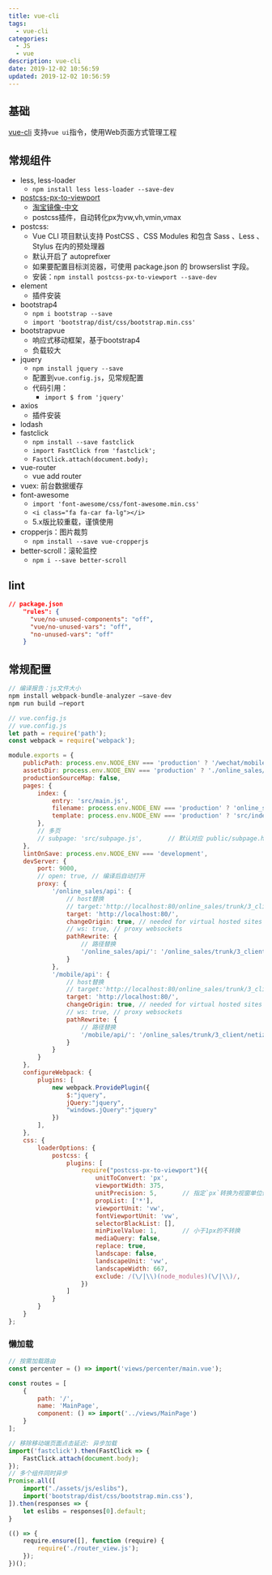 ```yaml
---
title: vue-cli
tags: 
  - vue-cli
categories: 
  - JS
  - vue
description: vue-cli
date: 2019-12-02 10:56:59
updated: 2019-12-02 10:56:59
---
```


## 基础

[vue-cli](https://cli.vuejs.org/zh/)
支持`vue ui`指令，使用Web页面方式管理工程

## 常规组件

+ less, less-loader
  + `npm install less less-loader --save-dev`
+ [postcss-px-to-viewport](https://www.npmjs.com/package/postcss-px-to-viewport)
  + [淘宝镜像-中文](https://npm.taobao.org/package/postcss-px-to-viewport)
  + postcss插件，自动转化px为vw,vh,vmin,vmax
+ postcss:
  + Vue CLI 项目默认支持 PostCSS 、CSS Modules 和包含 Sass 、Less 、Stylus 在内的预处理器
  + 默认开启了 autoprefixer
  + 如果要配置目标浏览器，可使用 package.json 的 browserslist 字段。
  + 安装：`npm install postcss-px-to-viewport --save-dev`
+ element
  + 插件安装
+ bootstrap4
  + `npm i bootstrap --save`
  + `import 'bootstrap/dist/css/bootstrap.min.css'`
+ bootstrapvue
  + 响应式移动框架，基于bootstrap4
  + 负载较大
+ jquery
  + `npm install jquery --save`
  + 配置到`vue.config.js`，见常规配置
  + 代码引用：
    + `import $ from 'jquery'`
+ axios
  + 插件安装
+ lodash
+ fastclick
  + `npm install --save fastclick`
  + `import FastClick from 'fastclick';`
  + `FastClick.attach(document.body);`
+ vue-router
  + vue add router
+ vuex: 前台数据缓存
+ font-awesome
  + `import 'font-awesome/css/font-awesome.min.css'`
  + `<i class="fa fa-car fa-lg"></i>`
  + 5.x版比较重载，谨慎使用
+ cropperjs：图片裁剪
  + `npm install --save vue-cropperjs`
+ better-scroll：滚轮监控
  + `npm i --save better-scroll`

## lint

```json
// package.json
    "rules": {
      "vue/no-unused-components": "off",
      "vue/no-unused-vars": "off",
      "no-unused-vars": "off"
    }
```

## 常规配置

```js
// 编译报告：js文件大小
npm install webpack-bundle-analyzer –save-dev
npm run build –report
```

```js
// vue.config.js
// vue.config.js
let path = require('path');
const webpack = require('webpack');

module.exports = {
    publicPath: process.env.NODE_ENV === 'production' ? '/wechat/mobile/' : '',
    assetsDir: process.env.NODE_ENV === 'production' ? './online_sales/' : '',
    productionSourceMap: false,
    pages: {
        index: {
            entry: 'src/main.js',
            filename: process.env.NODE_ENV === 'production' ? 'online_sales.html' : 'index.html',
            template: process.env.NODE_ENV === 'production' ? 'src/index_build.html' : 'src/index_dev.html'
        },
        // 多页
        // subpage: 'src/subpage.js',       // 默认对应 public/subpage.html
    },
    lintOnSave: process.env.NODE_ENV === 'development',
    devServer: {
        port: 9000,
        // open: true, // 编译后自动打开
        proxy: {
            '/online_sales/api': {
                // host替换
                // target:'http://localhost:80/online_sales/trunk/3_client/netizen/mall/src/test',
                target: 'http://localhost:80/',
                changeOrigin: true, // needed for virtual hosted sites
                // ws: true, // proxy websockets
                pathRewrite: {
                    // 路径替换
                    '/online_sales/api/': '/online_sales/trunk/3_client/netizen/mall/src/test/api/',
                }
            },
            '/mobile/api': {
                // host替换
                // target:'http://localhost:80/online_sales/trunk/3_client/netizen/mall/src/test',
                target: 'http://localhost:80/',
                changeOrigin: true, // needed for virtual hosted sites
                // ws: true, // proxy websockets
                pathRewrite: {
                    // 路径替换
                    '/mobile/api/': '/online_sales/trunk/3_client/netizen/mall/src/test/api/',
                }
            }
        }
    },
    configureWebpack: {
        plugins: [
            new webpack.ProvidePlugin({
                $:"jquery",
                jQuery:"jquery",
                "windows.jQuery":"jquery"
            })
        ],
    },
    css: {
        loaderOptions: {
            postcss: {
                plugins: [
                    require("postcss-px-to-viewport")({
                        unitToConvert: 'px',
                        viewportWidth: 375,
                        unitPrecision: 5,       // 指定`px`转换为视窗单位值的小数位数
                        propList: ['*'],
                        viewportUnit: 'vw',
                        fontViewportUnit: 'vw',
                        selectorBlackList: [],
                        minPixelValue: 1,       // 小于1px的不转换
                        mediaQuery: false,
                        replace: true,
                        landscape: false,
                        landscapeUnit: 'vw',
                        landscapeWidth: 667,
                        exclude: /(\/|\\)(node_modules)(\/|\\)/,
                    })
                ]
            }
        }
    }
};
```

### 懒加载

```js
// 按需加载路由
const percenter = () => import('views/percenter/main.vue');

const routes = [
    {
        path: '/',
        name: 'MainPage',
        component: () => import('../views/MainPage')
    }
];

// 移除移动端页面点击延迟: 异步加载
import('fastclick').then(FastClick => {
    FastClick.attach(document.body);
});
// 多个组件同时异步
Promise.all([
    import("./assets/js/eslibs"),
    import('bootstrap/dist/css/bootstrap.min.css'),
]).then(responses => {
    let eslibs = responses[0].default;
}

(() => {
    require.ensure([], function (require) {
        require('./router_view.js');
    });
})();
```
